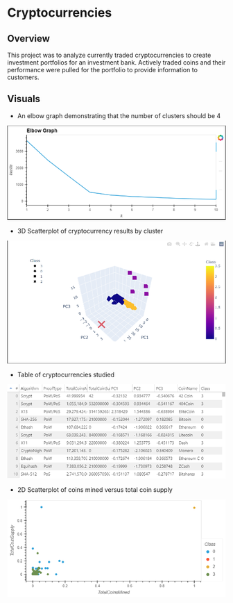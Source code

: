 # Cryptocurrencies

## Overview
This project was to analyze currently traded cryptocurrencies to create investment portfolios for an investment bank. Actively traded coins and their performance were pulled for the portfolio to provide information to customers.

## Visuals

* An elbow graph demonstrating that the number of clusters should be 4

![elbow.png](https://github.com/mcwatts88/Cryptocurrencies/blob/main/Resources/elbow.png)

* 3D Scatterplot of cryptocurrency results by cluster

![scatter.png](https://github.com/mcwatts88/Cryptocurrencies/blob/main/Resources/scatter.png)

* Table of cryptocurrencies studied

![table.png](https://github.com/mcwatts88/Cryptocurrencies/blob/main/Resources/table.png)

* 2D Scatterplot of coins mined versus total coin supply

![2dscatter.png](https://github.com/mcwatts88/Cryptocurrencies/blob/main/Resources/2dscatter.png)